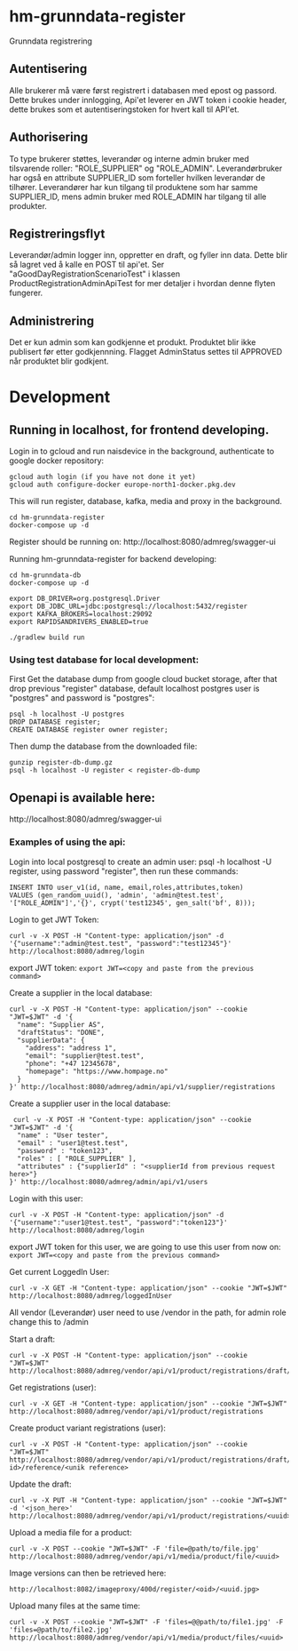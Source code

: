 # hm-grunndata-register
Grunndata registrering

## Autentisering

Alle brukerer må være først registrert i databasen med epost og passord. Dette brukes under innlogging,
Api'et leverer en JWT token i cookie header, dette brukes som et autentiseringstoken for hvert kall til API'et.

## Authorisering

To type brukerer støttes, leverandør og interne admin bruker med tilsvarende roller: "ROLE_SUPPLIER" og "ROLE_ADMIN".
Leverandørbruker har også en attribute SUPPLIER_ID som forteller hvilken leverandør de tilhører. 
Leverandører har kun tilgang til produktene som har samme SUPPLIER_ID, mens admin bruker med ROLE_ADMIN har tilgang til 
alle produkter.

## Registreringsflyt
Leverandør/admin logger inn, oppretter en draft, og fyller inn data. Dette blir så lagret ved å kalle en POST til api'et.
Ser "aGoodDayRegistrationScenarioTest" i klassen ProductRegistrationAdminApiTest for mer detaljer i hvordan 
denne flyten fungerer.

## Administrering
Det er kun admin som kan godkjenne et produkt. Produktet blir ikke publisert før etter godkjennning. 
Flagget AdminStatus settes til APPROVED når produktet blir godkjent. 

# Development

## Running in localhost, for frontend developing.
Login in to gcloud and run naisdevice in the background, authenticate to google docker repository:

```
gcloud auth login (if you have not done it yet)
gcloud auth configure-docker europe-north1-docker.pkg.dev
```

This will run register, database, kafka, media and proxy in the background. 

```
cd hm-grunndata-register
docker-compose up -d

```
Register should be running on: http://localhost:8080/admreg/swagger-ui

Running hm-grunndata-register for backend developing:
```
cd hm-grunndata-db
docker-compose up -d

export DB_DRIVER=org.postgresql.Driver
export DB_JDBC_URL=jdbc:postgresql://localhost:5432/register
export KAFKA_BROKERS=localhost:29092
export RAPIDSANDRIVERS_ENABLED=true

./gradlew build run
```

### Using test database for local development:
First Get the database dump from google cloud bucket storage, after that drop previous "register" database,
default localhost postgres user is "postgres" and password is "postgres":

```
psql -h localhost -U postgres
DROP DATABASE register;
CREATE DATABASE register owner register;

```
Then dump the database from the downloaded file:

```
gunzip register-db-dump.gz
psql -h localhost -U register < register-db-dump
```
## Openapi is available here:
http://localhost:8080/admreg/swagger-ui

### Examples of using the api:
Login into local postgresql to create an admin user:
psql -h localhost -U register, using password "register", then run these commands:

```
INSERT INTO user_v1(id, name, email,roles,attributes,token) 
VALUES (gen_random_uuid(), 'admin', 'admin@test.test', '["ROLE_ADMIN"]','{}', crypt('test12345', gen_salt('bf', 8)));

```

Login to get JWT Token:
```
curl -v -X POST -H "Content-type: application/json" -d '{"username":"admin@test.test", "password":"test12345"}' http://localhost:8080/admreg/login
```

export JWT token:
``
export JWT=<copy and paste from the previous command>
``

Create a supplier in the local database:
```
curl -v -X POST -H "Content-type: application/json" --cookie "JWT=$JWT" -d '{
  "name": "Supplier AS",
  "draftStatus": "DONE",
  "supplierData": {
    "address": "address 1",
    "email": "supplier@test.test",
    "phone": "+47 12345678",
    "homepage": "https://www.hompage.no"
  }
}' http://localhost:8080/admreg/admin/api/v1/supplier/registrations
```

Create a supplier user in the local database:
```
 curl -v -X POST -H "Content-type: application/json" --cookie "JWT=$JWT" -d '{
  "name" : "User tester",
  "email" : "user1@test.test",
  "password" : "token123",
  "roles" : [ "ROLE_SUPPLIER" ],
  "attributes" : {"supplierId" : "<supplierId from previous request here>"}
}' http://localhost:8080/admreg/admin/api/v1/users

```

Login with this user:
```
curl -v -X POST -H "Content-type: application/json" -d '{"username":"user1@test.test", "password":"token123"}' http://localhost:8080/admreg/login
```

export JWT token for this user, we are going to use this user from now on:
``
export JWT=<copy and paste from the previous command>
``


Get current LoggedIn User:

```
curl -v -X GET -H "Content-type: application/json" --cookie "JWT=$JWT" http://localhost:8080/admreg/loggedInUser
```

All vendor (Leverandør) user need to use /vendor in the path, for admin role change this to /admin

Start a draft:
```
curl -v -X POST -H "Content-type: application/json" --cookie "JWT=$JWT" http://localhost:8080/admreg/vendor/api/v1/product/registrations/draft/test1
```

Get registrations (user):
```
curl -v -X GET -H "Content-type: application/json" --cookie "JWT=$JWT" http://localhost:8080/admreg/vendor/api/v1/product/registrations
```

Create product variant registrations (user):
```
curl -v -X POST -H "Content-type: application/json" --cookie "JWT=$JWT" http://localhost:8080/admreg/vendor/api/v1/product/registrations/draft/variant/<product id>/reference/<unik reference>
```

Update the draft:
```
curl -v -X PUT -H "Content-type: application/json" --cookie "JWT=$JWT" -d '<json_here>' http://localhost:8080/admreg/vendor/api/v1/product/registrations/<uuid>
```

Upload a media file for a product:
```
curl -v -X POST --cookie "JWT=$JWT" -F 'file=@path/to/file.jpg' http://localhost:8080/admreg/vendor/api/v1/media/product/file/<uuid>
```

Image versions can then be retrieved here:

````
http://localhost:8082/imageproxy/400d/register/<oid>/<uuid.jpg>
````

Upload many files at the same time:
````
curl -v -X POST --cookie "JWT=$JWT" -F 'files=@@path/to/file1.jpg' -F 'files=@path/to/file2.jpg' http://localhost:8080/admreg/vendor/api/v1/media/product/files/<uuid>
````


